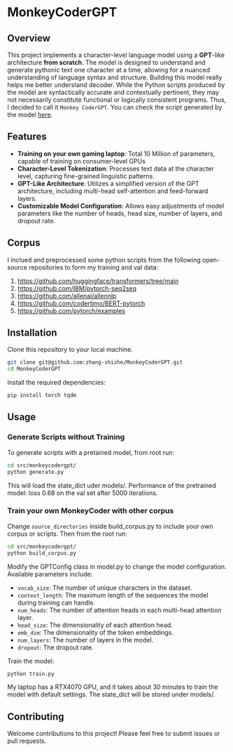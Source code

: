# MonkeyCoderGPT

## Overview
This project implements a character-level language model using a **GPT**-like architecture **from scratch**. The model is designed to understand and generate pythonic text one character at a time, allowing for a nuanced understanding of language syntax and structure. Building this model really helps me better understand decoder. While the Python scripts produced by the model are syntactically accurate and contextually pertinent, they may not necessarily constitute functional or logically consistent programs. Thus, I decided to call it `Monkey CoderGPT`. You can check the script generated by the model [here](https://raw.githubusercontent.com/zhang-shizhe/MonkeyCoderGPT/main/data/sample_scripts.txt).

## Features
- **Training on your own gaming laptop**: Total 10 Million of parameters, capable of training on consumer-level GPUs
- **Character-Level Tokenization**: Processes text data at the character level, capturing fine-grained linguistic patterns.
- **GPT-Like Architecture**: Utilizes a simplified version of the GPT architecture, including multi-head self-attention and feed-forward layers.
- **Customizable Model Configuration**: Allows easy adjustments of model parameters like the number of heads, head size, number of layers, and dropout rate.

## Corpus
I inclued and preprocessed some python scripts from the following open-source repositories to form my training and val data:
1. https://github.com/huggingface/transformers/tree/main
2. https://github.com/IBM/pytorch-seq2seq
3. https://github.com/allenai/allennlp
4. https://github.com/codertimo/BERT-pytorch
5. https://github.com/pytorch/examples

## Installation
Clone this repository to your local machine.
```bash
git clone git@github.com:zhang-shizhe/MonkeyCoderGPT.git
cd MonkeyCoderGPT
```
Install the required dependencies:
```bash
pip install torch tqdm
```

## Usage
### Generate Scripts without Training
To generate scripts with a pretained model, from root run:
```bash
cd src/monkeycodergpt/
python generate.py
```
This will load the state_dict uder models/.
Performance of the pretrained model: loss 0.68 on the val set after 5000 iterations. 

### Train your own MonkeyCoder with other corpus
Change `source_directories` inside build_corpus.py to include your own corpus or scripts.
Then from the root run:
```bash
cd src/monkeycodergpt/
python build_corpus.py
```

Modify the GPTConfig class in model.py to change the model configuration. Available parameters include:

- `vocab_size`: The number of unique characters in the dataset.
- `context_length`: The maximum length of the sequences the model during training can handle.
- `num_heads`: The number of attention heads in each multi-head attention layer.
- `head_size`: The dimensionality of each attention head.
- `emb_dim`: The dimensionality of the token embeddings.
- `num_layers`: The number of layers in the model.
- `dropout`: The dropout rate.

Train the model:
```bash
python train.py
```
My laptop has a RTX4070 GPU, and it takes about 30 minutes to train the model with default settings.
The state_dict will be stored under models/.

## Contributing
Welcome contributions to this project! Please feel free to submit issues or pull requests.
